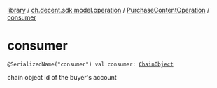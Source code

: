 [library](../../index.md) / [ch.decent.sdk.model.operation](../index.md) / [PurchaseContentOperation](index.md) / [consumer](./consumer.md)

# consumer

`@SerializedName("consumer") val consumer: `[`ChainObject`](../../ch.decent.sdk.model/-chain-object/index.md)

chain object id of the buyer's account

